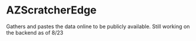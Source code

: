 # AZScratcherEdge
Gathers and pastes the data online to be publicly available. Still working on the backend as of 8/23
